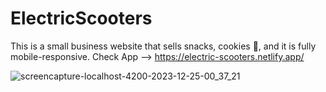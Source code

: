 #  ElectricScooters

This is a small business website that sells snacks, cookies 🍪, and it is fully mobile-responsive. 
Check App --> https://electric-scooters.netlify.app/

![screencapture-localhost-4200-2023-12-25-00_37_21](https://github.com/sanuja-gayantha/Electric-scooters/assets/52665243/321b9417-9b69-4c74-bf89-c709f1d95674)
